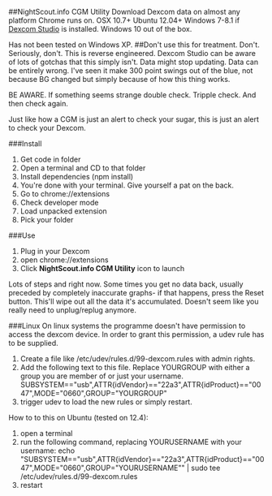 ##NightScout.info CGM Utility
Download Dexcom data on almost any platform Chrome runs on.
OSX 10.7+
Ubuntu 12.04+
Windows 7-8.1 if [Dexcom Studio](http://dexcom.com/dexcom-studio) is installed.
Windows 10 out of the box.

Has not been tested on Windows XP.
##Don't use this for treatment. Don't. Seriously, don't. This is reverse engineered. Dexcom Studio can be aware of lots of gotchas that this simply isn't. Data might stop updating. Data can be entirely wrong. I've seen it make 300 point swings out of the blue, not because BG changed but simply because of how this thing works. 

BE AWARE. If something seems strange double check. Tripple check. And then check again.

Just like how a CGM is just an alert to check your sugar, this is just an alert to check your Dexcom. 

###Install
1. Get code in folder
2. Open a terminal and CD to that folder
3. Install dependencies (npm install)
4. You're done with your terminal. Give yourself a pat on the back.
5. Go to chrome://extensions
6. Check developer mode
7. Load unpacked extension
8. Pick your folder

###Use
1. Plug in your Dexcom
2. open chrome://extensions
3. Click **NightScout.info CGM Utility** icon to launch

Lots of steps and right now. Some times you get no data back, usually preceded by completely inaccurate graphs- if that happens, press the Reset button. This'll wipe out all the data it's accumulated. Doesn't seem like you really need to unplug/replug anymore.


###Linux
On linux systems the programme doesn't have permission to access the dexcom device. In order to grant this permission, a udev rule has to be supplied.

1. Create a file like /etc/udev/rules.d/99-dexcom.rules with admin rights.
2. Add the following text to this file. Replace YOURGROUP with either a group you are member of or just your username.
SUBSYSTEM=="usb",ATTR{idVendor}=="22a3",ATTR{idProduct}=="0047",MODE="0660",GROUP="YOURGROUP"
3. trigger udev to load the new rules or simply restart.

How to to this on Ubuntu (tested on 12.4):
1. open a terminal
2. run the following command, replacing YOURUSERNAME with your username:
echo "SUBSYSTEM==\"usb\",ATTR{idVendor}==\"22a3\",ATTR{idProduct}==\"0047\",MODE=\"0660\",GROUP=\"YOURUSERNAME\"" | sudo tee /etc/udev/rules.d/99-dexcom.rules
3. restart

